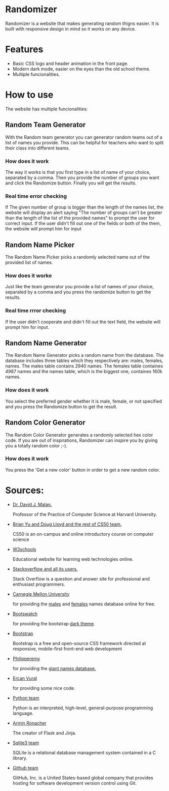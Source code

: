# Randomizer
Randomizer is a website that makes generating random thigns easier. It is built with responsive design in mind so it works on any device.

# Features
* Basic CSS logo and header animation in the front page.
* Modern dark mode, easier on the eyes than the old school theme.
* Multiple funcionalities.

# How to use
The website has multiple funcionalities:
## Random Team Generator
With the Random team generator you can generator random teams out of a list of names you provide. This can be helpful for teachers who want to split their class into different teams.
### How does it work
The way it works is that you first type in a list of name of your choice, separated by a comma. Then you provide the number of groups you want and click the Randomize button. Finally you will get the results.
### Real time error checking
If The given number of group is bigger than the length of the names list, the website will display an alert saying "The number of groups can't be greater than the length of the list of the provided names" to prompt the user for correct input. If the user didn't fill out one of the fields or both of the them, the website will prompt him for input
## Random Name Picker
The Random Name Picker picks a randomly selected name out of the provided list of names.
### How does it worke
Just like the team generator you provide a list of names of your choice, separated by a comma and you press the randomize button to get the results.
### Real time rrror checking
If the user didn't cooperate and didn't fill out the text field, the website will prompt him for input.
## Random Name Generator
The Random Name Generator picks a random name from the database. The database includes three tables which they respectively are: males, females, names.
The males table contains 2940 names. The females table containes 4987 names and the names table, which is the biggest one, containes 160k names.
### How does it work
You select the preferred gender whether it is male, female, or not specified and you press the Randomize button to get the result.
## Random Color Generator
The Random Color Generator generates a randomly selected hex color code. If you are out of inspirations, Randomizer can inspire you by giving you a totally random color ;-).
### How does it work
You press the 'Get a new color' button in order to get a new random color.

# Sources:
* [Dr. David J. Malan.](https://cs.harvard.edu/malan/)

     Professor of the Practice of Computer Science at Harvard University.
* [Brian Yu and Doug Lloyd and the rest of CS50 team.](https://cs50.harvard.edu/x/2020/)

    CS50 is an on-campus and online introductory course on computer science
* [W3schools](https://www.w3schools.com/)

    Educational website for learning web technologies online.
* [Stackoverflow and all its users.](https://stackoverflow.com/)

    Stack Overflow is a question and answer site for professional and enthusiast programmers.
* [Carnegie Mellon University](https://www.cmu.edu/)

    for providing the [males](http://www.cs.cmu.edu/afs/cs/project/ai-repository/ai/areas/nlp/corpora/names/male.txt) and [females](http://www.cs.cmu.edu/afs/cs/project/ai-repository/ai/areas/nlp/corpora/names/female.txt) names database online for free.
* [Bootswatch](https://bootswatch.com/) 

   for providing the bootstrap [dark theme](https://bootswatch.com/darkly/).
* [Bootstrap](https://getbootstrap.com/)

     Bootstrap is a free and open-source CSS framework directed at responsive, mobile-first front-end web development
* [Philipperemy](https://github.com/philipperemy)

    for providing the [giant names database.](https://github.com/philipperemy/name-dataset/blob/master/names_dataset/first_names.all.txt)
* [Ercan Vural](https://medium.com/@ercanvural.bm)

    for providing some nice code.
* [Python team](https://www.python.org/)

    Python is an interpreted, high-level, general-purpose programming language.
*  [Armin Ronacher](https://github.com/mitsuhiko)

    The creator of Flask and Jinja.
* [Sqlite3 team](https://www.sqlite.org/index.html)

    SQLite is a relational database management system contained in a C library.
* [Github team](https://github.com/)

    GitHub, Inc. is a United States-based global company that provides hosting for software development version control using Git.

